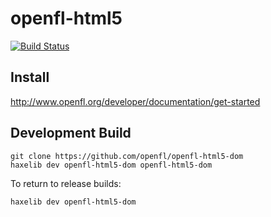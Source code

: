 openfl-html5
============
[![Build Status](https://travis-ci.org/openfl/openfl-html5-dom.png)](https://travis-ci.org/openfl/openfl-html5-dom)


Install
-------

http://www.openfl.org/developer/documentation/get-started


Development Build
-----------------

    git clone https://github.com/openfl/openfl-html5-dom
    haxelib dev openfl-html5-dom openfl-html5-dom

To return to release builds:

    haxelib dev openfl-html5-dom
